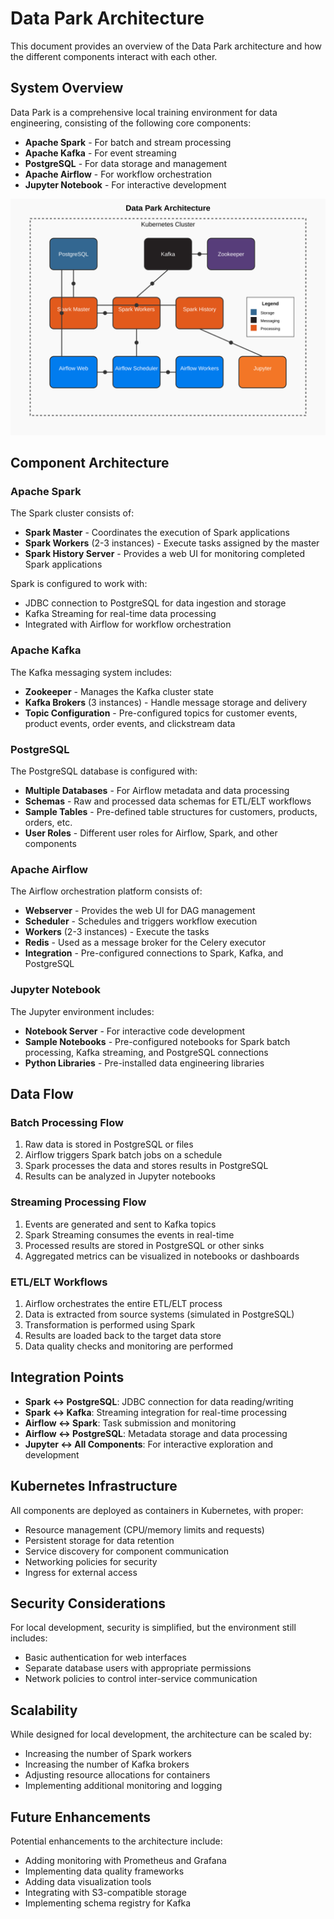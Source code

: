 # Data Park Architecture

This document provides an overview of the Data Park architecture and how the different components interact with each other.

## System Overview

Data Park is a comprehensive local training environment for data engineering, consisting of the following core components:

- **Apache Spark** - For batch and stream processing
- **Apache Kafka** - For event streaming
- **PostgreSQL** - For data storage and management
- **Apache Airflow** - For workflow orchestration
- **Jupyter Notebook** - For interactive development

![Data Park Architecture Diagram](../architecture/images/data_park_architecture.svg)

## Component Architecture

### Apache Spark

The Spark cluster consists of:

- **Spark Master** - Coordinates the execution of Spark applications
- **Spark Workers** (2-3 instances) - Execute tasks assigned by the master
- **Spark History Server** - Provides a web UI for monitoring completed Spark applications

Spark is configured to work with:
- JDBC connection to PostgreSQL for data ingestion and storage
- Kafka Streaming for real-time data processing
- Integrated with Airflow for workflow orchestration

### Apache Kafka

The Kafka messaging system includes:

- **Zookeeper** - Manages the Kafka cluster state
- **Kafka Brokers** (3 instances) - Handle message storage and delivery
- **Topic Configuration** - Pre-configured topics for customer events, product events, order events, and clickstream data

### PostgreSQL

The PostgreSQL database is configured with:

- **Multiple Databases** - For Airflow metadata and data processing
- **Schemas** - Raw and processed data schemas for ETL/ELT workflows
- **Sample Tables** - Pre-defined table structures for customers, products, orders, etc.
- **User Roles** - Different user roles for Airflow, Spark, and other components

### Apache Airflow

The Airflow orchestration platform consists of:

- **Webserver** - Provides the web UI for DAG management
- **Scheduler** - Schedules and triggers workflow execution
- **Workers** (2-3 instances) - Execute the tasks
- **Redis** - Used as a message broker for the Celery executor
- **Integration** - Pre-configured connections to Spark, Kafka, and PostgreSQL

### Jupyter Notebook

The Jupyter environment includes:

- **Notebook Server** - For interactive code development
- **Sample Notebooks** - Pre-configured notebooks for Spark batch processing, Kafka streaming, and PostgreSQL connections
- **Python Libraries** - Pre-installed data engineering libraries

## Data Flow

### Batch Processing Flow

1. Raw data is stored in PostgreSQL or files
2. Airflow triggers Spark batch jobs on a schedule
3. Spark processes the data and stores results in PostgreSQL
4. Results can be analyzed in Jupyter notebooks

### Streaming Processing Flow

1. Events are generated and sent to Kafka topics
2. Spark Streaming consumes the events in real-time
3. Processed results are stored in PostgreSQL or other sinks
4. Aggregated metrics can be visualized in notebooks or dashboards

### ETL/ELT Workflows

1. Airflow orchestrates the entire ETL/ELT process
2. Data is extracted from source systems (simulated in PostgreSQL)
3. Transformation is performed using Spark
4. Results are loaded back to the target data store
5. Data quality checks and monitoring are performed

## Integration Points

- **Spark ↔ PostgreSQL**: JDBC connection for data reading/writing
- **Spark ↔ Kafka**: Streaming integration for real-time processing
- **Airflow ↔ Spark**: Task submission and monitoring
- **Airflow ↔ PostgreSQL**: Metadata storage and data processing
- **Jupyter ↔ All Components**: For interactive exploration and development

## Kubernetes Infrastructure

All components are deployed as containers in Kubernetes, with proper:
- Resource management (CPU/memory limits and requests)
- Persistent storage for data retention
- Service discovery for component communication
- Networking policies for security
- Ingress for external access

## Security Considerations

For local development, security is simplified, but the environment still includes:
- Basic authentication for web interfaces
- Separate database users with appropriate permissions
- Network policies to control inter-service communication

## Scalability

While designed for local development, the architecture can be scaled by:
- Increasing the number of Spark workers
- Increasing the number of Kafka brokers
- Adjusting resource allocations for containers
- Implementing additional monitoring and logging

## Future Enhancements

Potential enhancements to the architecture include:
- Adding monitoring with Prometheus and Grafana
- Implementing data quality frameworks
- Adding data visualization tools
- Integrating with S3-compatible storage
- Implementing schema registry for Kafka
